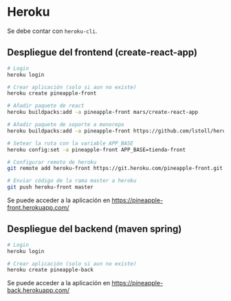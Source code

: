 # Heroku

Se debe contar con `heroku-cli`.

## Despliegue del frontend (create-react-app)

```bash
# Login
heroku login

# Crear aplicación (solo si aun no existe)
heroku create pineapple-front

# Añadir paquete de react
heroku buildpacks:add -a pineapple-front mars/create-react-app

# Añadir paquete de soporte a monorepo
heroku buildpacks:add -a pineapple-front https://github.com/lstoll/heroku-buildpack-monorepo -i 1

# Setear la ruta con la variable APP_BASE
heroku config:set -a pineapple-front APP_BASE=tienda-front

# Configurar remoto de heroku
git remote add heroku-front https://git.heroku.com/pineapple-front.git

# Enviar código de la rama master a heroku
git push heroku-front master
```

Se puede acceder a la aplicación en https://pineapple-front.herokuapp.com/

## Despliegue del backend (maven spring)

```bash
# Login
heroku login

# Crear aplicación (solo si aun no existe)
heroku create pineapple-back

```

Se puede acceder a la aplicación en https://pineapple-back.herokuapp.com/

<!-- Links -->

[1]: https://devcenter.heroku.com/articles/heroku-cli

